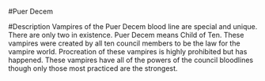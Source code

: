 #Puer Decem

#Description
Vampires of the Puer Decem blood line are special and unique. There are only two in existence. Puer Decem means Child of Ten. These vampires were created by all ten council members to be the law for the vampire world. Procreation of these vampires is highly prohibited but has happened. These vampires have all of the powers of the council bloodlines though only those most practiced are the strongest.